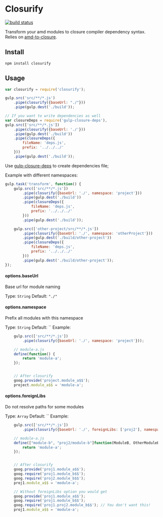 Closurify
===================
[![build status](https://secure.travis-ci.org/evindor/closurify.png)](http://travis-ci.org/evindor/closurify)

Transform your amd modules to closure compiler dependency syntax.
Relies on [amd-to-closure](https://github.com/bramstein/amd-to-closure).

## Install
`npm install closurify`

## Usage
```javascript
var closurify = require('closurify');

gulp.src('src/**/*.js')
    .pipe(closurify({baseUrl: "./"}))
    .pipe(gulp.dest('./build'));

// If you want to write dependencies as well
var closureDeps = require('gulp-closure-deps'),
gulp.src(['src/**/*.js'])
    .pipe(closurify({baseUrl: './'}))
    .pipe(gulp.dest('./build'))
    .pipe(closureDeps({
        fileName: 'deps.js',
        prefix: '../../../'
    }))
    .pipe(gulp.dest('./build'));
```

Use [gulp-closure-deps](https://github.com/steida/gulp-closure-deps) to create dependencies file;

Example with different namespaces:
```javascript
gulp.task('transform', function() {
    gulp.src(['src/**/*.js'])
        .pipe(closurify({baseUrl: './', namespace: 'project'}))
        .pipe(gulp.dest('./build'))
        .pipe(closureDeps({
            fileName: 'deps.js',
            prefix: '../../../'
        }))
        .pipe(gulp.dest('./build'));

    gulp.src(['other-project/src/**/*.js'])
        .pipe(closurify({baseUrl: './', namespace: 'otherProject'}))
        .pipe(gulp.dest('./build/other-project'))
        .pipe(closureDeps({
            fileName: 'deps.js',
            prefix: '../../../'
        }))
        .pipe(gulp.dest('./build/other-project'));
});
```

#### options.baseUrl
Base url for module naming

Type: `String`
Default: `"./"`

#### options.namespace
Prefix all modules with this namespace

Type: `String`
Default: ``
Example:
```javascript
    gulp.src(['src/**/*.js'])
        .pipe(closurify({baseUrl: './', namespace: 'project'}));

    // module-a.js
    define(function() {
        return 'module-a';
    });


    // After closurify
    goog.provide('project.module_a$$');
    project.module_a$$ = 'module-a';

```

#### options.foreignLibs
Do not resolve paths for some modules

Type: `Array`
Default: ``
Example:
```javascript
    gulp.src(['src/**/*.js'])
        .pipe(closurify({baseUrl: './', foreignLibs: ['proj2'], namespace: ['proj1']}));

    // module-a.js
    define(["module-b", "proj2/module-b"]function(ModuleB, OtherModuleB) {
        return 'module-a';
    });


    // After closurify
    goog.provide('proj1.module_a$$');
    goog.require('proj1.module_b$$');
    goog.require('proj2.module_b$$');
    proj1.module_a$$ = 'module-a';

    // Without foreignLibs option you would get
    goog.provide('proj1.module_a$$');
    goog.require('proj1.module_b$$');
    goog.require('proj1.proj2.module_b$$'); // You don't want this!
    proj1.module_a$$ = 'module-a';
```
